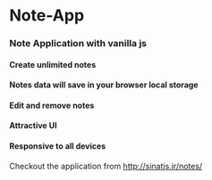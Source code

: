 # Note-App
### Note Application with vanilla js

#### Create unlimited notes

#### Notes data will save in your browser local storage

#### Edit and remove notes

#### Attractive UI

#### Responsive to all devices

Checkout the application from http://sinatjs.ir/notes/

